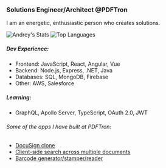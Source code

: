 ### Solutions Engineer/Architect @PDFTron

I am an energetic, enthusiastic person who creates solutions.

![Andrey's Stats](https://github-readme-stats.vercel.app/api?username=andreysaf&show_icons=true)
![Top Languages](https://github-readme-stats.vercel.app/api/top-langs/?username=andreysaf)

##### Dev Experience:
- Frontend: JavaScript, React, Angular, Vue
- Backend: Node.js, Express, .NET, Java
- Databases: SQL, MongoDB, Firebase
- Other: AWS, Salesforce

##### Learning:
- GraphQL, Apollo Server, TypeScript, OAuth 2.0, JWT

###### Some of the apps I have built at PDFTron:
- [DocuSign clone](https://github.com/PDFTron/pdftron-sign-app)
- [Client-side search across multiple documents](https://github.com/PDFTron/pdftron-document-search)
- [Barcode generator/stamper/reader](https://github.com/PDFTron/webviewer-barcode)

